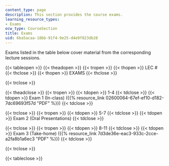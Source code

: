 ```yaml
---
content_type: page
description: This section provides the course exams.
learning_resource_types:
- Exams
ocw_type: CourseSection
title: Exams
uid: 6ba5acaa-18bb-91f4-9e25-d4e9f823db28
---
```


Exams listed in the table below cover material from the corresponding lecture sessions.

{{< tableopen >}}
{{< theadopen >}}
{{< tropen >}}
{{< thopen >}}
LEC #
{{< thclose >}}
{{< thopen >}}
EXAMS
{{< thclose >}}

{{< trclose >}}

{{< theadclose >}}
{{< tropen >}}
{{< tdopen >}}
1-4
{{< tdclose >}}
{{< tdopen >}}
Exam 1 (In-class) ({{% resource_link 02600064-67ef-ef10-d182-7dc69693f57d "PDF" %}})
{{< tdclose >}}

{{< trclose >}}
{{< tropen >}}
{{< tdopen >}}
5-7
{{< tdclose >}}
{{< tdopen >}}
Exam 2 (Oral Presentations)
{{< tdclose >}}

{{< trclose >}}
{{< tropen >}}
{{< tdopen >}}
8-11
{{< tdclose >}}
{{< tdopen >}}
Exam 3 (Take-home) ({{% resource_link 7d3de36e-eac3-933c-2cce-a2fa8b1a6ec3 "PDF" %}})
{{< tdclose >}}

{{< trclose >}}

{{< tableclose >}}